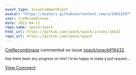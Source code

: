 ```yaml
---
event_type: IssueCommentEvent
avatar: "https://avatars.githubusercontent.com/u/3493159?"
user: CreRecombinase
date: 2023-04-11
repo_name: spack/spack
html_url: https://github.com/spack/spack/issues/16432
repo_url: https://github.com/spack/spack
---
```


<a href='https://github.com/CreRecombinase' target='_blank'>CreRecombinase</a> commented on issue <a href='https://github.com/spack/spack/issues/16432' target='_blank'>spack/spack#16432</a>.

<small>Has there been any progress on this? I'd be happy to make a pull request....</small>

<a href='https://github.com/spack/spack/issues/16432' target='_blank'>View Comment</a>